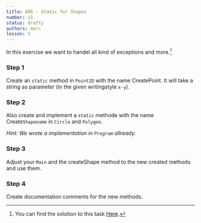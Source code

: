 ```yaml
---
title: A06 - Static for Shapes
number: 11
status: drafty
authors: marc
lesson: 5
---
```


In this exercise we want to handel all kind of exceptions and more.[^solution]

[^solution]:
    You can find the solution to this task [Here](https://github.com/satkowski/csharp-solutions/tree/master/lesson_05/A06_static_for_shapes/ExerciseSolution).

### Step 1

Create an `static` method in `Point2D` with the name CreatePoint. It will take a string as parameter (in the given writingstyle `x-y`).

### Step 2

Also create and implement a `static` methode with the name Create`Shapename` in `Circle` and `Polygon`.

*Hint: We wrote a implementation in `Program` allready.*

### Step 3

Adjust your `Main` and the createShape method to the new created methods and use them.

### Step 4

Create documentation comments for the new methods.